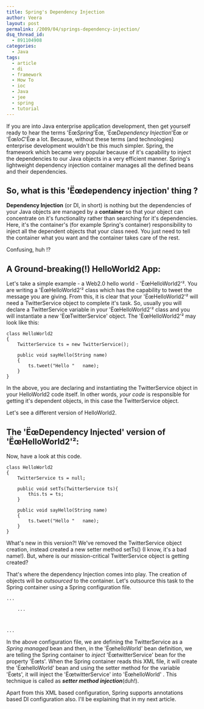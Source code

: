 ```yaml
---
title: Spring's Dependency Injection
author: Veera
layout: post
permalink: /2009/04/springs-dependency-injection/
dsq_thread_id:
  - 891104908
categories:
  - Java
tags:
  - article
  - di
  - framework
  - How To
  - ioc
  - Java
  - jee
  - spring
  - tutorial
---
```


If you are into Java enterprise application development, then get yourself ready to hear the terms 'Ëœ*Spring*'Ëœ, 'Ëœ*Dependency Injection*'Ëœ or 'Ëœ*IoC*'Ëœ a lot. Because, without these terms (and technologies) enterprise development wouldn't be this much simpler. Spring, the framework which became very popular because of it's capability to inject the dependencies to our Java objects in a very efficient manner. Spring's lightweight dependency injection container manages all the defined beans and their dependencies.



## So, what is this 'Ëœdependency injection' thing ?

**Dependency Injection** (or DI, in short) is nothing but the dependencies of your Java objects are managed by a **container** so that your object can concentrate on it's functionality rather than searching for it's dependencies. Here, it's the container's (for example Spring's container) responsibility to inject all the dependent objects that your class need. You just need to tell the container what you want and the container takes care of the rest.

Confusing, huh !? 

## A Ground-breaking(!) HelloWorld2 App:

Let's take a simple example - a Web2.0 hello world - 'ËœHelloWorld2'². You are writing a 'ËœHelloWorld2'² class which has the capability to tweet the message you are giving. From this, it is clear that your 'ËœHelloWorld2'² will need a TwitterService object to complete it's task. So, usually you will declare a TwitterService variable in your 'ËœHelloWorld2'² class and you will instantiate a new 'ËœTwitterService' object. The 'ËœHelloWorld2'² may look like this:

    class HelloWorld2
    {
    	TwitterService ts = new TwitterService();
    
    	public void sayHello(String name)
    	{
    		ts.tweet("Hello "   name);
    	}
    }
    

In the above, you are declaring and instantiating the TwitterService object in your HelloWorld2 code itself. In other words, *your code* is responsible for getting it's dependent objects, in this case the TwitterService object.

Let's see a different version of HelloWorld2.

## The 'ËœDependency Injected' version of 'ËœHelloWorld2'²:

Now, have a look at this code.

    class HelloWorld2
    {
    	TwitterService ts = null;
    
    	public void setTs(TwitterService ts){
    		this.ts = ts;
    	}
    
    	public void sayHello(String name)
    	{
    		ts.tweet("Hello "   name);
    	}
    }
    

What's new in this version?! We've removed the TwitterService object creation, instead created a new setter method setTs() (I know, it's a bad name!). But, where is our mission-critical TwitterService object is getting created? 

That's where the dependency Injection comes into play. The creation of objects will be *outsourced* to the container. Let's outsource this task to the Spring container using a Spring configuration file.

    
    ...
    	
    	...
    	
    		
    	
    ...
    
    

In the above configuration file, we are defining the TwitterService as a *Spring managed* bean and then, in the 'ËœhelloWorld' bean definition, we are telling the Spring container to *inject* 'ËœtwitterService' bean for the property 'Ëœts'. When the Spring container reads this XML file, it will create the 'ËœhelloWorld' bean and using the setter method for the variable 'Ëœts', it will inject the 'ËœtwitterService' into 'ËœhelloWorld' . This technique is called as ***setter method injection***(duh!).

Apart from this XML based configuration, Spring supports annotations based DI configuration also. I'll be explaining that in my next article.